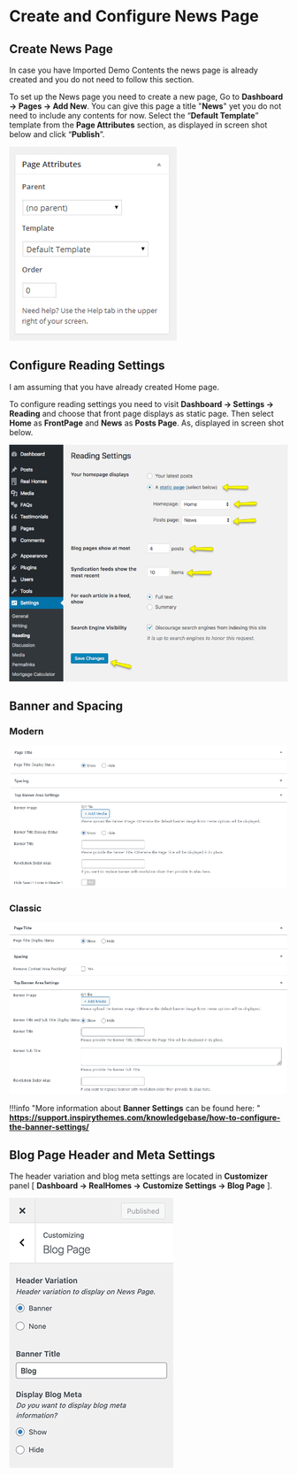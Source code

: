 # Create and Configure News Page

## Create News Page

In case you have Imported Demo Contents the news page is already created and you do not need to follow this section.

To set up the News page you need to create a new page, Go to **Dashboard → Pages → Add New**. You can give this page a title "**News**" yet you do not need to include any contents for now. Select the “**Default Template**” template from the **Page Attributes** section, as displayed in screen shot below and click “**Publish**”.

![Create News Page](images/news-page/create-news-page.png)

## Configure Reading Settings

I am assuming that you have already created Home page.

To configure reading settings you need to visit **Dashboard → Settings → Reading** and choose that front page displays as static page. Then select **Home** as **FrontPage** and **News** as **Posts Page**. As, displayed in screen shot below.

![Configure Reading Settings](images/import-demo/home-and-blog-settings.png)
## Banner and Spacing 

### **Modern**
![Banner And Spacing](images/news-page/banner-spacing.jpg)

### **Classic**
![Banner And Spacing](images/news-page/banner-spacing-classic.jpg)

!!!info "More information about **Banner Settings** can be found here: "
    **https://support.inspirythemes.com/knowledgebase/how-to-configure-the-banner-settings/**

## Blog Page Header and Meta Settings

The header variation and blog meta settings are located in **Customizer** panel [ **Dashboard → RealHomes → Customize Settings → Blog Page** ].

![Header Variation & Meta Settings](images/news-page/header-variation-and-meta-settings.png)